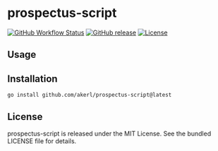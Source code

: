 prospectus-script
=========

[![GitHub Workflow Status](https://img.shields.io/github/actions/workflow/status/akerl/prospectus-script/build.yml?branch=main)](https://github.com/akerl/prospectus-script/actions)
[![GitHub release](https://img.shields.io/github/release/akerl/prospectus-script.svg)](https://github.com/akerl/prospectus-script/releases)
[![License](https://img.shields.io/github/license/akerl/prospectus-script)](https://github.com/akerl/prospectus-script/blob/master/LICENSE)

## Usage

## Installation

```
go install github.com/akerl/prospectus-script@latest
```

## License

prospectus-script is released under the MIT License. See the bundled LICENSE file for details.

